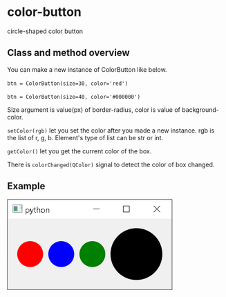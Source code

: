 # color-button
circle-shaped color button

## Class and method overview

You can make a new instance of ColorButton like below.

`btn = ColorButton(size=30, color='red')`

`btn = ColorButton(size=40, color='#000000')`

Size argument is value(px) of border-radius, color is value of background-color.

`setColor(rgb)` let you set the color after you made a new instance. rgb is the list of r, g, b. 
Element's type of list can be str or int.

`getColor()` let you get the current color of the box.

There is `colorChanged(QColor)` signal to detect the color of box changed.

## Example

![colorButtonExample](./example/colorButtonExample.png)



